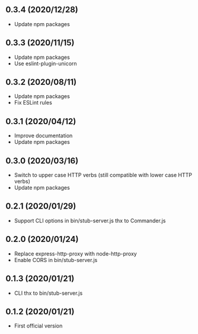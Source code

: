## 0.3.4 (2020/12/28)

- Update npm packages

## 0.3.3 (2020/11/15)

- Update npm packages
- Use eslint-plugin-unicorn

## 0.3.2 (2020/08/11)

- Update npm packages
- Fix ESLint rules

## 0.3.1 (2020/04/12)

- Improve documentation
- Update npm packages

## 0.3.0 (2020/03/16)

- Switch to upper case HTTP verbs (still compatible with lower case HTTP verbs)
- Update npm packages

## 0.2.1 (2020/01/29)

- Support CLI options in bin/stub-server.js thx to Commander.js

## 0.2.0 (2020/01/24)

- Replace express-http-proxy with node-http-proxy
- Enable CORS in bin/stub-server.js

## 0.1.3 (2020/01/21)

- CLI thx to bin/stub-server.js

## 0.1.2 (2020/01/21)

- First official version
